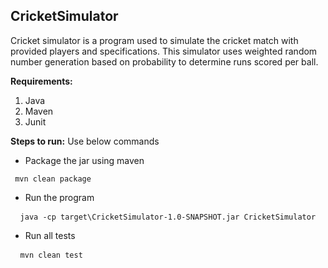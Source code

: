 ## CricketSimulator

Cricket simulator is a program used to simulate the cricket match with provided players and specifications. This simulator uses weighted random number generation based on probability to determine runs scored per ball.<br/> 

**Requirements:**
1. Java
2. Maven
3. Junit
    
**Steps to run:** Use below commands <br/>
- Package the jar using maven<br/>
<pre><code> mvn clean package</code></pre>
- Run the program<br/>
<pre> <code> java -cp target\CricketSimulator-1.0-SNAPSHOT.jar CricketSimulator</code></pre>
- Run all tests<br/>
<pre> <code> mvn clean test</code></pre>
